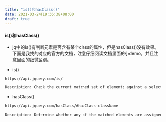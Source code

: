 ```yaml
---
title: "is()和hasClass()"
date: 2021-03-24T19:36:38+08:00
draft: true
---
```


#### is()和hasClass()
- jq中的is()有判断元素是否含有某个class的属性，但是hasClass()没有效果。下面是我找的对应的官方的文档，注意仔细阅读文档里面的小demo，并且注意里面的细微区别。

- is()
```bash
https://api.jquery.com/is/

Description: Check the current matched set of elements against a selector, element, or jQuery object and return true if at least one of these elements matches the given arguments.
```
- hasClass()
```bash
https://api.jquery.com/hasClass/#hasClass-className

Description: Determine whether any of the matched elements are assigned the given class.
```